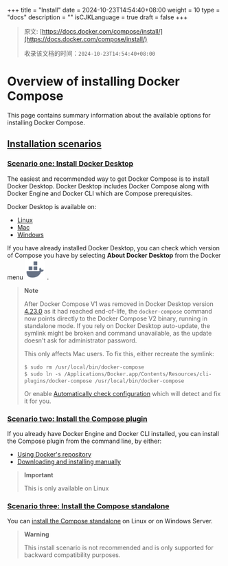 +++
title = "Install"
date = 2024-10-23T14:54:40+08:00
weight = 10
type = "docs"
description = ""
isCJKLanguage = true
draft = false
+++

> 原文: [https://docs.docker.com/compose/install/](https://docs.docker.com/compose/install/)
>
> 收录该文档的时间：`2024-10-23T14:54:40+08:00`

# Overview of installing Docker Compose

This page contains summary information about the available options for installing Docker Compose.

## [Installation scenarios](https://docs.docker.com/compose/install/#installation-scenarios)

### [Scenario one: Install Docker Desktop](https://docs.docker.com/compose/install/#scenario-one-install-docker-desktop)

The easiest and recommended way to get Docker Compose is to install Docker Desktop. Docker Desktop includes Docker Compose along with Docker Engine and Docker CLI which are Compose prerequisites.

Docker Desktop is available on:

- [Linux](https://docs.docker.com/desktop/install/linux/)
- [Mac](https://docs.docker.com/desktop/install/mac-install/)
- [Windows](https://docs.docker.com/desktop/install/windows-install/)

If you have already installed Docker Desktop, you can check which version of Compose you have by selecting **About Docker Desktop** from the Docker menu ![whale menu](_index_img/whale-x.svg+xml) .

> **Note**
>
> 
>
> After Docker Compose V1 was removed in Docker Desktop version [4.23.0](https://docs.docker.com/desktop/release-notes/#4230) as it had reached end-of-life, the `docker-compose` command now points directly to the Docker Compose V2 binary, running in standalone mode. If you rely on Docker Desktop auto-update, the symlink might be broken and command unavailable, as the update doesn't ask for administrator password.
>
> This only affects Mac users. To fix this, either recreate the symlink:
>
> 
>
> ```console
> $ sudo rm /usr/local/bin/docker-compose
> $ sudo ln -s /Applications/Docker.app/Contents/Resources/cli-plugins/docker-compose /usr/local/bin/docker-compose
> ```
>
> Or enable [Automatically check configuration](https://docs.docker.com/desktop/settings/) which will detect and fix it for you.

### [Scenario two: Install the Compose plugin](https://docs.docker.com/compose/install/#scenario-two-install-the-compose-plugin)

If you already have Docker Engine and Docker CLI installed, you can install the Compose plugin from the command line, by either:

- [Using Docker's repository](https://docs.docker.com/compose/install/linux/#install-using-the-repository)
- [Downloading and installing manually](https://docs.docker.com/compose/install/linux/#install-the-plugin-manually)

> **Important**
>
> 
>
> This is only available on Linux

### [Scenario three: Install the Compose standalone](https://docs.docker.com/compose/install/#scenario-three-install-the-compose-standalone)

You can [install the Compose standalone](https://docs.docker.com/compose/install/standalone/) on Linux or on Windows Server.

> **Warning**
>
> 
>
> This install scenario is not recommended and is only supported for backward compatibility purposes.
